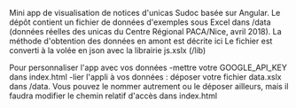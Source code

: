 Mini app de visualisation de notices d'unicas Sudoc basée sur Angular.
Le dépôt contient un fichier de données d'exemples sous Excel dans /data (données réelles des unicas du Centre Régional PACA/Nice, avril 2018). La méthode d'obtention des données en amont est décrite ici 
Le fichier est converti à la volée en json avec la librairie js.xslx (/lib)

Pour personnaliser l'app avec vos données
-mettre votre GOOGLE_API_KEY dans index.html
-lier l'appli à vos données : déposer votre fichier data.xslx dans /data. Vous pouvez le nommer autrement ou le déposer ailleurs, mais il faudra modifier le chemin relatif d'accès dans index.html
